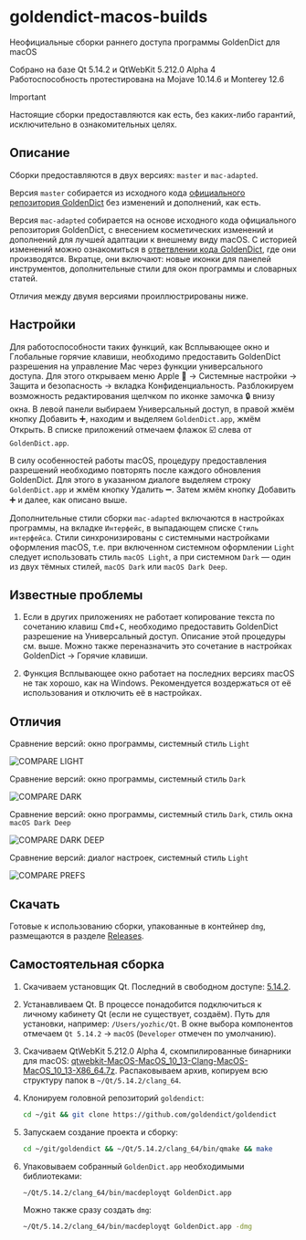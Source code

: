 # goldendict-macos-builds

Неофициальные сборки раннего доступа программы GoldenDict для macOS

Собрано на базе Qt 5.14.2 и QtWebKit 5.212.0 Alpha 4  
Работоспособность протестирована на Mojave 10.14.6 и Monterey 12.6  

> [!IMPORTANT]
> Настоящие сборки предоставляются как есть, без каких-либо гарантий, исключительно в ознакомительных целях.

## Описание

Сборки предоставляются в двух версиях: `master` и `mac-adapted`.  

Версия `master` собирается из исходного кода [официального репозитория GoldenDict](https://github.com/goldendict/goldendict) без изменений и дополнений, как есть.  

Версия `mac-adapted` собирается на основе исходного кода официального репозитория GoldenDict, с внесением косметических изменений и дополнений для лучшей адаптации к внешнему виду macOS. С историей изменений можно ознакомиться в [ответвлении кода GoldenDict](https://github.com/yozhic/goldendict/tree/mac-adapted), где они производятся. Вкратце, они включают: новые иконки для панелей инструментов, дополнительные стили для окон программы и словарных статей.  

Отличия между двумя версиями проиллюстрированы ниже.  

## Настройки

Для работоспособности таких функций, как Всплывающее окно и Глобальные горячие клавиши, необходимо предоставить GoldenDict разрешения на управление Mac через функции универсального доступа. Для этого открываем меню Apple :green_apple: → Системные настройки → Защита и безопасность → вкладка Конфиденциальность. Разблокируем возможность редактирования щелчком по иконке замочка :lock: внизу окна. В левой панели выбираем Универсальный доступ, в правой жмём кнопку Добавить :heavy_plus_sign:, находим и выделяем `GoldenDict.app`, жмём Открыть. В списке приложений отмечаем флажок :ballot_box_with_check: слева от `GoldenDict.app`.  

В силу особенностей работы macOS, процедуру предоставления разрешений необходимо повторять после каждого обновления GoldenDict. Для этого в указанном диалоге выделяем строку `GoldenDict.app` и жмём кнопку Удалить :heavy_minus_sign:. Затем жмём кнопку Добавить :heavy_plus_sign: и далее, как описано выше.  

Дополнительные стили сборки `mac-adapted` включаются в настройках программы, на вкладке `Интерфейс`, в выпадающем списке `Стиль интерфейса`. Стили синхронизированы с системными настройками оформления macOS, т.е. при включенном системном оформлении `Light` следует использовать стиль `macOS Light`, а при системном `Dark` — один из двух тёмных стилей, `macOS Dark` или `macOS Dark Deep`.  

## Известные проблемы

1. Если в других приложениях не работает копирование текста по сочетанию клавиш <kbd>Cmd</kbd>+<kbd>C</kbd>, необходимо предоставить GoldenDict разрешение на Универсальный доступ. Описание этой процедуры см. выше. Можно также переназначить это сочетание в настройках GoldenDict → Горячие клавиши.

2. Функция Всплывающее окно работает на последних версиях macOS не так хорошо, как на Windows. Рекомендуется воздержаться от её использования и отключить её в настройках.  

## Отличия

Сравнение версий: окно программы, системный стиль `Light`  

![COMPARE LIGHT](https://github.com/yozhic/goldendict-macos-builds/blob/main/screenshots/COMPARE_LIGHT.png)  

Сравнение версий: окно программы, системный стиль `Dark`  

![COMPARE DARK](https://github.com/yozhic/goldendict-macos-builds/blob/main/screenshots/COMPARE_DARK.png)  

Сравнение версий: окно программы, системный стиль `Dark`, стиль окна `macOS Dark Deep`  

![COMPARE DARK DEEP](https://github.com/yozhic/goldendict-macos-builds/blob/main/screenshots/COMPARE_DARK_DEEP.png)  

Сравнение версий: диалог настроек, системный стиль `Light`  

![COMPARE PREFS](https://github.com/yozhic/goldendict-macos-builds/blob/main/screenshots/COMPARE_PREFS.png)  

## Скачать

Готовые к использованию сборки, упакованные в контейнер `dmg`, размещаются в разделе [Releases](https://github.com/yozhic/goldendict-macos-builds/releases).  

## Самостоятельная сборка

1. Скачиваем установщик Qt. Последний в свободном доступе: [5.14.2](https://download.qt.io/archive/qt/5.14/5.14.2/).  

2. Устанавливаем Qt. В процессе понадобится подключиться к личному кабинету Qt (если не существует, создаём). Путь для установки, например: `/Users/yozhic/Qt`. В окне выбора компонентов отмечаем `Qt 5.14.2` → `macOS` (`Developer` отмечен по умолчанию).  

3. Скачиваем QtWebKit 5.212.0 Alpha 4, скомпилированные бинарники для macOS: [qtwebkit-MacOS-MacOS_10_13-Clang-MacOS-MacOS_10_13-X86_64.7z](https://github.com/qtwebkit/qtwebkit/releases). Распаковываем архив, копируем всю структуру папок в `~/Qt/5.14.2/clang_64`.  

4. Клонируем головной репозиторий `goldendict`:  

   ```sh
   cd ~/git && git clone https://github.com/goldendict/goldendict
   ```
   
5. Запускаем создание проекта и сборку:  

   ```sh
   cd ~/git/goldendict && ~/Qt/5.14.2/clang_64/bin/qmake && make
   ```

6. Упаковываем собранный `GoldenDict.app` необходимыми библиотеками:  

   ```sh
   ~/Qt/5.14.2/clang_64/bin/macdeployqt GoldenDict.app
   ```

   Можно также сразу создать `dmg`:  
   
   ```sh
   ~/Qt/5.14.2/clang_64/bin/macdeployqt GoldenDict.app -dmg
   ```
